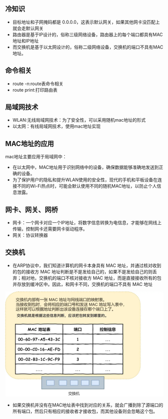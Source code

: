 ## 冷知识
- 目标地址和子网掩码都是 0.0.0.0，这表示默认网关，如果其他网卡没匹配上就会走默认网关
- 路由器是基于IP设计的，俗称三级网络设备，路由器上的每个端口都具有MAC地址和IP地址
- 而交换机是基于以太网设计的，俗称二级网络设备，交换机的端口不具有MAC地址。

## 命令相关
- route -n:route表命令相关
- route print:打印路由表

## 局域网技术
- WLAN:无线局域网技术：为了安全性，可以采用随机mac地址的形式
- 以太网：有线局域网技术，使用mac地址实现

## MAC地址的应用
mac地址主要应用于局域网中：
- 在以太网中，MAC地址用于识别网络中的设备，确保数据能够准确地发送到正确的设备。
- 为了保护用户的隐私和提升WLAN使用的安全性，现代的手机和平板设备在连接不同的Wi-Fi热点时，可能会默认使用不同的随机MAC地址，以防止个人信息泄露。

## 网卡、网关、网桥
- 网卡：一个网卡对应一个IP地址，将数字信息转换为电信息，才能够在网线上传输，控制网卡还需要网卡驱动程序。
- 网关：协议转换器

## 交换机
- 在ARP协议中，我们知道计算机的网卡本身具有 MAC 地址，并通过核对收到的包的接收方 MAC 地址判断是不是发给自己的，如果不是发给自己的则丢弃；相对地，交换机的端口不核对接收方 MAC 地址，而是直接接收所有的包并存放到缓冲区中。因此，和网卡不同，交换机的端口不具有 MAC 地址

![alt text](image-32.png)

- 如果交换机并没有在MAC地址表中找到对应的关系，就会广播到除了源端口的所有端口，然后只有相应的接收者才接收包，而其他设备则会忽略这个包。


